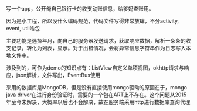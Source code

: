 写一个app，公开俺自己银行卡的收支动账信息，给爹妈查账用。

因为是小工程，所以没什么编码规范，代码文件写得非常放肆，不分activity, event, util啥包

主要功能是选择年月，向自己的服务器发送请求，获取响应数据，解析一条条的收支记录，转化为列表，显示。对于出错情况，会将异常信息字符串作为日志写入本地文件中。

涉及到的，可作为demo的知识点有：ListView自定义单项视图，okhttp请求与响应，json解析，文件写出，EventBus使用

采用的数据库是MongoDB，但是没有直接使用mongo驱动的原因在于，mongo java driver在进行身份验证时，需要的一个包在ART上不存在。这个问题从2015年至今未解决，大概率以后也不会解决，故在服务端采用http进行数据库查询代理